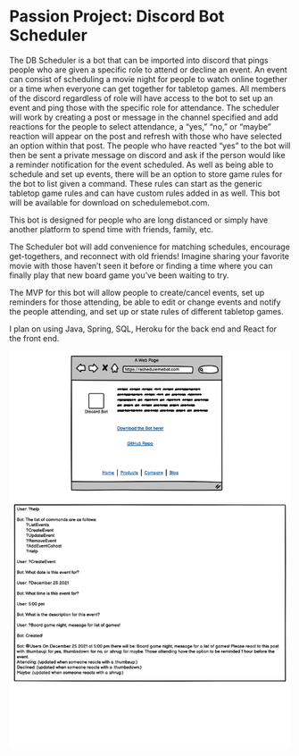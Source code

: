 
# Passion Project: Discord Bot Scheduler 

The DB Scheduler is a bot that can be imported into discord that pings people who are given a specific role to attend or decline an event. An event can consist of scheduling a movie night for people to watch online together or a time when everyone can get together for tabletop games. All members of the discord regardless of role will have access to the bot to set up an event and ping those with the specific role for attendance. The scheduler will work by creating a post or message in the channel specified and add reactions for the people to select attendance, a “yes,” “no,” or “maybe” reaction will appear on the post and refresh with those who have selected an option within that post. The people who have reacted “yes” to the bot will then be sent a private message on discord and ask if the person would like a reminder notification for the event scheduled. As well as being able to schedule and set up events, there will be an option to store game rules for the bot to list given a command. These rules can start as the generic tabletop game rules and can have custom rules added in as well. This bot will be available for download on schedulemebot.com.

This bot is designed for people who are long distanced or simply have another platform to spend time with friends, family, etc.

The Scheduler bot will add convenience for matching schedules, encourage get-togethers, and reconnect with old friends! Imagine sharing your favorite movie with those haven’t seen it before or finding a time where you can finally play that new board game you’ve been waiting to try.

The MVP for this bot will allow people to create/cancel events, set up reminders for those attending, be able to edit or change events and notify the people attending, and set up or state rules of different tabletop games. 

I plan on using Java, Spring, SQL, Heroku for the back end and React for the front end. 

![](https://github.com/nganttong/Passion-Project-Discord-Scheduler/blob/7951dc5910816654cb715182a464395ce70714a2/docs/discordshceduler.png)
